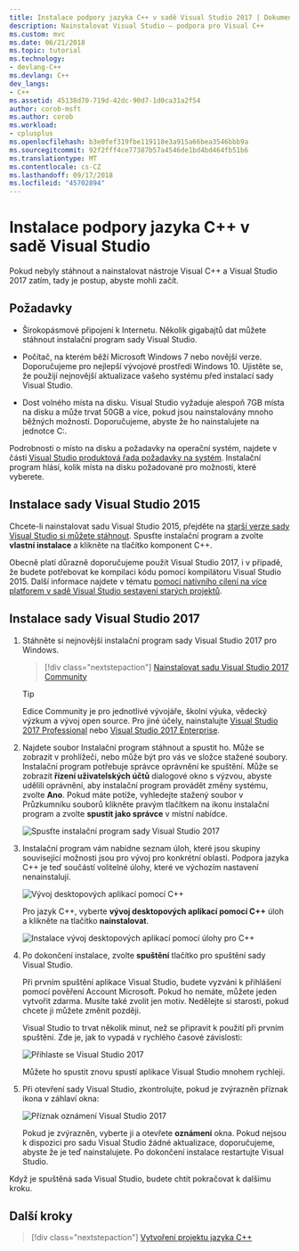 ```yaml
---
title: Instalace podpory jazyka C++ v sadě Visual Studio 2017 | Dokumentace Microsoftu
description: Nainstalovat Visual Studio – podpora pro Visual C++
ms.custom: mvc
ms.date: 06/21/2018
ms.topic: tutorial
ms.technology:
- devlang-C++
ms.devlang: C++
dev_langs:
- C++
ms.assetid: 45138d70-719d-42dc-90d7-1d0ca31a2f54
author: corob-msft
ms.author: corob
ms.workload:
- cplusplus
ms.openlocfilehash: b3e0fef319fbe119118e3a915a66bea3546bbb9a
ms.sourcegitcommit: 92f2fff4ce77387b57a4546de1bd4bd464fb51b6
ms.translationtype: MT
ms.contentlocale: cs-CZ
ms.lasthandoff: 09/17/2018
ms.locfileid: "45702894"
---
```

# <a name="install-c-support-in-visual-studio"></a>Instalace podpory jazyka C++ v sadě Visual Studio

Pokud nebyly stáhnout a nainstalovat nástroje Visual C++ a Visual Studio 2017 zatím, tady je postup, abyste mohli začít.

## <a name="prerequisites"></a>Požadavky

- Širokopásmové připojení k Internetu. Několik gigabajtů dat můžete stáhnout instalační program sady Visual Studio.

- Počítač, na kterém běží Microsoft Windows 7 nebo novější verze. Doporučujeme pro nejlepší vývojové prostředí Windows 10. Ujistěte se, že použijí nejnovější aktualizace vašeho systému před instalací sady Visual Studio.

- Dost volného místa na disku. Visual Studio vyžaduje alespoň 7GB místa na disku a může trvat 50GB a více, pokud jsou nainstalovány mnoho běžných možností. Doporučujeme, abyste že ho nainstalujete na jednotce C:.

Podrobnosti o místo na disku a požadavky na operační systém, najdete v části [Visual Studio produktová řada požadavky na systém](/visualstudio/productinfo/vs2017-system-requirements-vs). Instalační program hlásí, kolik místa na disku požadované pro možnosti, které vyberete.

## <a name="visual-studio-2015-installation"></a>Instalace sady Visual Studio 2015

Chcete-li nainstalovat sadu Visual Studio 2015, přejděte na [starší verze sady Visual Studio si můžete stáhnout](https://www.visualstudio.com/vs/older-downloads/). Spusťte instalační program a zvolte **vlastní instalace** a klikněte na tlačítko komponent C++.

Obecně platí důrazně doporučujeme použít Visual Studio 2017, i v případě, že budete potřebovat ke kompilaci kódu pomocí kompilátoru Visual Studio 2015. Další informace najdete v tématu [pomocí nativního cílení na více platforem v sadě Visual Studio sestavení starých projektů](../porting/use-native-multi-targeting.md).

## <a name="visual-studio-2017-installation"></a>Instalace sady Visual Studio 2017

1. Stáhněte si nejnovější instalační program sady Visual Studio 2017 pro Windows.

   > [!div class="nextstepaction"]
   > [Nainstalovat sadu Visual Studio 2017 Community](https://visualstudio.microsoft.com/downloads/?utm_medium=microsoft&utm_source=docs.microsoft.com&utm_campaign=button+cta&utm_content=download+vs2017)

   >[!Tip]
   > Edice Community je pro jednotlivé vývojáře, školní výuka, vědecký výzkum a vývoj open source. Pro jiné účely, nainstalujte [Visual Studio 2017 Professional](https://visualstudio.microsoft.com/downloads/?utm_medium=microsoft&utm_source=docs.microsoft.com&utm_campaign=button+cta&utm_content=download+vs2017) nebo [Visual Studio 2017 Enterprise](https://visualstudio.microsoft.com/downloads/?utm_medium=microsoft&utm_source=docs.microsoft.com&utm_campaign=button+cta&utm_content=download+vs2017).

1. Najdete soubor Instalační program stáhnout a spustit ho. Může se zobrazit v prohlížeči, nebo může být pro vás ve složce stažené soubory. Instalační program potřebuje správce oprávnění ke spuštění. Může se zobrazit **řízení uživatelských účtů** dialogové okno s výzvou, abyste udělili oprávnění, aby instalační program provádět změny systému, zvolte **Ano**. Pokud máte potíže, vyhledejte stažený soubor v Průzkumníku souborů klikněte pravým tlačítkem na ikonu instalační program a zvolte **spustit jako správce** v místní nabídce.

   ![Spusťte instalační program sady Visual Studio 2017](../build/media/vscpp-concierge-run-installer.gif "spusťte instalační program sady Visual Studio")

1. Instalační program vám nabídne seznam úloh, které jsou skupiny související možnosti jsou pro vývoj pro konkrétní oblasti. Podpora jazyka C++ je teď součástí volitelné úlohy, které ve výchozím nastavení nenainstalují.

   ![Vývoj desktopových aplikací pomocí C++](../build/media/desktop-development-with-cpp.png "vývoj desktopových aplikací pomocí C++")

   Pro jazyk C++, vyberte **vývoj desktopových aplikací pomocí C++** úloh a klikněte na tlačítko **nainstalovat**.

   ![Instalace vývoj desktopových aplikací pomocí úlohy pro C++](../build/media/vscpp-concierge-choose-workload.gif "instalace vývoj desktopových aplikací pomocí úlohy pro C++")

1. Po dokončení instalace, zvolte **spuštění** tlačítko pro spuštění sady Visual Studio.

   Při prvním spuštění aplikace Visual Studio, budete vyzváni k přihlášení pomocí pověření Account Microsoft. Pokud ho nemáte, můžete jeden vytvořit zdarma. Musíte také zvolit jen motiv. Nedělejte si starosti, pokud chcete ji můžete změnit později.

   Visual Studio to trvat několik minut, než se připravit k použití při prvním spuštění. Zde je, jak to vypadá v rychlého časové závislosti:

   ![Přihlaste se Visual Studio 2017](../build/media/vscpp-quickstart-first-run.gif "přihlášení Visual Studio 2017")

   Můžete ho spustit znovu spustí aplikace Visual Studio mnohem rychleji.

1. Při otevření sady Visual Studio, zkontrolujte, pokud je zvýrazněn příznak ikona v záhlaví okna:

   ![Příznak oznámení Visual Studio 2017](../build/media/vscpp-first-start-page-flag.png "příznaku oznámení v sadě Visual Studio 2017")

   Pokud je zvýrazněn, vyberte ji a otevřete **oznámení** okna. Pokud nejsou k dispozici pro sadu Visual Studio žádné aktualizace, doporučujeme, abyste že je teď nainstalujete. Po dokončení instalace restartujte Visual Studio.

Když je spuštěná sada Visual Studio, budete chtít pokračovat k dalšímu kroku.

## <a name="next-steps"></a>Další kroky

> [!div class="nextstepaction"]
> [Vytvoření projektu jazyka C++](vscpp-step-1-create.md)

<iframe src="" height="0" width="0" frameborder="0" name="frameTarget" />
